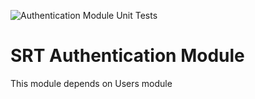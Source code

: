 ![Authentication Module Unit Tests](https://github.com/koder217/SRT/actions/workflows/dotnet.yml/badge.svg)

# SRT Authentication Module

This module depends on Users module
